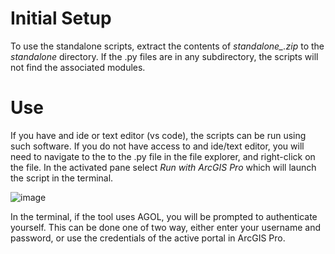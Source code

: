 # Initial Setup
To use the standalone scripts, extract the contents of <i>standalone_.zip</i> to the <i>standalone</i> directory. If the .py files are in any subdirectory, the scripts will not find the associated modules.


# Use 
If you have and ide or text editor (vs code), the scripts can be run using such software. If you do not have access to and ide/text editor, you will need to navigate to the to the .py file in the file explorer, and right-click on the file. In the activated pane select <i>Run with ArcGIS Pro</i> which will launch the script in the terminal.

![image](https://github.com/user-attachments/assets/cecae4d1-6159-4390-b65d-b2bb68a6b67b)


In the terminal, if the tool uses AGOL, you will be prompted to authenticate yourself. This can be done one of two way, either enter your username and password, or use the credentials of the active portal in ArcGIS Pro. 

